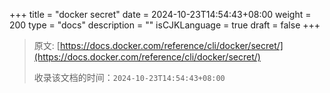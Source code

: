 +++
title = "docker secret"
date = 2024-10-23T14:54:43+08:00
weight = 200
type = "docs"
description = ""
isCJKLanguage = true
draft = false
+++

> 原文: [https://docs.docker.com/reference/cli/docker/secret/](https://docs.docker.com/reference/cli/docker/secret/)
>
> 收录该文档的时间：`2024-10-23T14:54:43+08:00`
